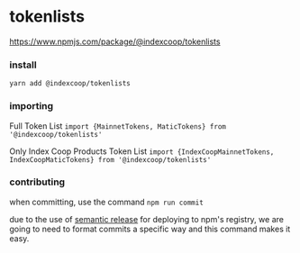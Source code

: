 # tokenlists
https://www.npmjs.com/package/@indexcoop/tokenlists

### install
`yarn add @indexcoop/tokenlists`

### importing
Full Token List
`import {MainnetTokens, MaticTokens} from '@indexcoop/tokenlists'` 

Only Index Coop Products Token List
`import {IndexCoopMainnetTokens, IndexCoopMaticTokens} from '@indexcoop/tokenlists'` 


### contributing
when committing, use the command `npm run commit` 

due to the use of [semantic release](https://www.npmjs.com/package/semantic-release-cli) for deploying to npm's registry, we are going to need to format commits a specific way and this command makes it easy. 
